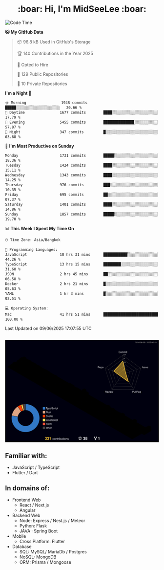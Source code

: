 <h1 align="center"> :boar: Hi, I'm MidSeeLee :boar:</h1>
 
<!--START_SECTION:waka-->
![Code Time](http://img.shields.io/badge/Code%20Time-3%2C008%20hrs%209%20mins-blue)

**🐱 My GitHub Data** 

> 📦 96.8 kB Used in GitHub's Storage 
 > 
> 🏆 140 Contributions in the Year 2025
 > 
> 💼 Opted to Hire
 > 
> 📜 129 Public Repositories 
 > 
> 🔑 10 Private Repositories 
 > 
**I'm a Night 🦉** 

```text
🌞 Morning                1948 commits        █████░░░░░░░░░░░░░░░░░░░░   20.66 % 
🌆 Daytime                1677 commits        ████░░░░░░░░░░░░░░░░░░░░░   17.79 % 
🌃 Evening                5455 commits        ██████████████░░░░░░░░░░░   57.87 % 
🌙 Night                  347 commits         █░░░░░░░░░░░░░░░░░░░░░░░░   03.68 % 
```
📅 **I'm Most Productive on Sunday** 

```text
Monday                   1731 commits        █████░░░░░░░░░░░░░░░░░░░░   18.36 % 
Tuesday                  1424 commits        ████░░░░░░░░░░░░░░░░░░░░░   15.11 % 
Wednesday                1343 commits        ████░░░░░░░░░░░░░░░░░░░░░   14.25 % 
Thursday                 976 commits         ███░░░░░░░░░░░░░░░░░░░░░░   10.35 % 
Friday                   695 commits         ██░░░░░░░░░░░░░░░░░░░░░░░   07.37 % 
Saturday                 1401 commits        ████░░░░░░░░░░░░░░░░░░░░░   14.86 % 
Sunday                   1857 commits        █████░░░░░░░░░░░░░░░░░░░░   19.70 % 
```


📊 **This Week I Spent My Time On** 

```text
🕑︎ Time Zone: Asia/Bangkok

💬 Programming Languages: 
JavaScript               18 hrs 31 mins      ███████████░░░░░░░░░░░░░░   44.26 % 
TypeScript               13 hrs 15 mins      ████████░░░░░░░░░░░░░░░░░   31.68 % 
JSON                     2 hrs 45 mins       ██░░░░░░░░░░░░░░░░░░░░░░░   06.58 % 
Docker                   2 hrs 21 mins       █░░░░░░░░░░░░░░░░░░░░░░░░   05.63 % 
YAML                     1 hr 3 mins         █░░░░░░░░░░░░░░░░░░░░░░░░   02.51 % 

💻 Operating System: 
Mac                      41 hrs 51 mins      █████████████████████████   100.00 % 
```


 Last Updated on 09/06/2025 17:07:55 UTC
<!--END_SECTION:waka-->

##

![](./profile-3d-contrib/profile-night-rainbow.svg)

## Familiar with:
- JavaScript / TypeScript
- Flutter / Dart

## In domains of:
- Frontend Web
  - React / Next.js
  - Angular
- Backend Web
  - Node: Express / Nest.js / Meteor
  - Python: Flask
  - JAVA : Spring Boot
- Mobile
  - Cross Platform: Flutter
- Database
  - SQL: MySQL/ MariaDb / Postgres
  - NoSQL: MongoDB
  - ORM: Prisma / Mongoose

